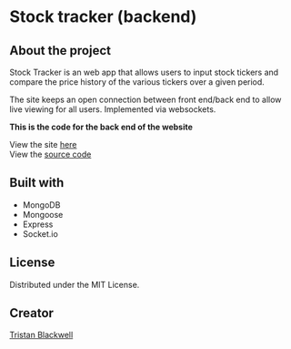 # Stock tracker (backend)

## About the project

Stock Tracker is an web app that allows users to input stock tickers and compare the price history of the various tickers over a given period.

The site keeps an open connection between front end/back end to allow live viewing for all users. Implemented via websockets.

**This is the code for the back end of the website**

View the site [here]
<br>
View the [source code]

[here]: https://distracted-mayer-d81204.netlify.app/
[source code]: https://github.com/TristanBlackwell/stockTrackerBackend

## Built with

- MongoDB
- Mongoose
- Express
- Socket.io

## License

Distributed under the MIT License.

## Creator

[Tristan Blackwell](https://github.com/TristanBlackwell)
